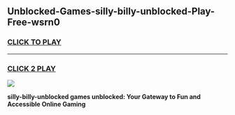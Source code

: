 
## Unblocked-Games-silly-billy-unblocked-Play-Free-wsrn0
<h3>
<a href="https://premium76.site?title=silly-billy-unblocked&ref=19M">CLICK TO PLAY</a></h3>
<hr>

<h3>
<a href="https://premium76.site?title=silly-billy-unblocked&ref=19M">CLICK 2 PLAY</a>
  
</h3>

<a href="https://premium76.site?title=silly-billy-unblocked&ref=19M"><img src="https://clearcache.store/games.png"></a>


**silly-billy-unblocked games unblocked: Your Gateway to Fun and Accessible Online Gaming**
